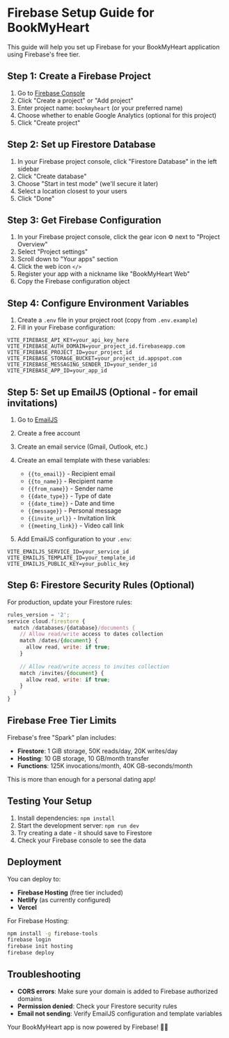 # Firebase Setup Guide for BookMyHeart

This guide will help you set up Firebase for your BookMyHeart application using Firebase's free tier.

## Step 1: Create a Firebase Project

1. Go to [Firebase Console](https://console.firebase.google.com/)
2. Click "Create a project" or "Add project"
3. Enter project name: `bookmyheart` (or your preferred name)
4. Choose whether to enable Google Analytics (optional for this project)
5. Click "Create project"

## Step 2: Set up Firestore Database

1. In your Firebase project console, click "Firestore Database" in the left sidebar
2. Click "Create database"
3. Choose "Start in test mode" (we'll secure it later)
4. Select a location closest to your users
5. Click "Done"

## Step 3: Get Firebase Configuration

1. In your Firebase project console, click the gear icon ⚙️ next to "Project Overview"
2. Select "Project settings"
3. Scroll down to "Your apps" section
4. Click the web icon `</>`
5. Register your app with a nickname like "BookMyHeart Web"
6. Copy the Firebase configuration object

## Step 4: Configure Environment Variables

1. Create a `.env` file in your project root (copy from `.env.example`)
2. Fill in your Firebase configuration:

```env
VITE_FIREBASE_API_KEY=your_api_key_here
VITE_FIREBASE_AUTH_DOMAIN=your_project_id.firebaseapp.com
VITE_FIREBASE_PROJECT_ID=your_project_id
VITE_FIREBASE_STORAGE_BUCKET=your_project_id.appspot.com
VITE_FIREBASE_MESSAGING_SENDER_ID=your_sender_id
VITE_FIREBASE_APP_ID=your_app_id
```

## Step 5: Set up EmailJS (Optional - for email invitations)

1. Go to [EmailJS](https://www.emailjs.com/)
2. Create a free account
3. Create an email service (Gmail, Outlook, etc.)
4. Create an email template with these variables:
   - `{{to_email}}` - Recipient email
   - `{{to_name}}` - Recipient name
   - `{{from_name}}` - Sender name
   - `{{date_type}}` - Type of date
   - `{{date_time}}` - Date and time
   - `{{message}}` - Personal message
   - `{{invite_url}}` - Invitation link
   - `{{meeting_link}}` - Video call link

5. Add EmailJS configuration to your `.env`:

```env
VITE_EMAILJS_SERVICE_ID=your_service_id
VITE_EMAILJS_TEMPLATE_ID=your_template_id
VITE_EMAILJS_PUBLIC_KEY=your_public_key
```

## Step 6: Firestore Security Rules (Optional)

For production, update your Firestore rules:

```javascript
rules_version = '2';
service cloud.firestore {
  match /databases/{database}/documents {
    // Allow read/write access to dates collection
    match /dates/{document} {
      allow read, write: if true;
    }
    
    // Allow read/write access to invites collection
    match /invites/{document} {
      allow read, write: if true;
    }
  }
}
```

## Firebase Free Tier Limits

Firebase's free "Spark" plan includes:
- **Firestore**: 1 GiB storage, 50K reads/day, 20K writes/day
- **Hosting**: 10 GB storage, 10 GB/month transfer
- **Functions**: 125K invocations/month, 40K GB-seconds/month

This is more than enough for a personal dating app!

## Testing Your Setup

1. Install dependencies: `npm install`
2. Start the development server: `npm run dev`
3. Try creating a date - it should save to Firestore
4. Check your Firebase console to see the data

## Deployment

You can deploy to:
- **Firebase Hosting** (free tier included)
- **Netlify** (as currently configured)
- **Vercel**

For Firebase Hosting:
```bash
npm install -g firebase-tools
firebase login
firebase init hosting
firebase deploy
```

## Troubleshooting

- **CORS errors**: Make sure your domain is added to Firebase authorized domains
- **Permission denied**: Check your Firestore security rules
- **Email not sending**: Verify EmailJS configuration and template variables

Your BookMyHeart app is now powered by Firebase! 🚀💖